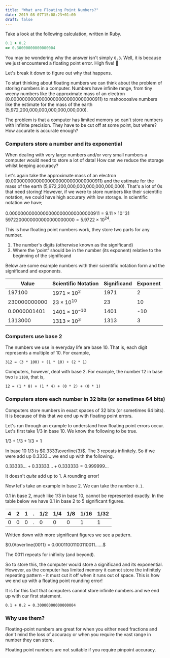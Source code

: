```yaml
---
title: "What are Floating Point Numbers?"
date: 2019-08-07T15:08:23+01:00
draft: false
---
```


Take a look at the following calculation, written in Ruby.

```ruby
0.1 + 0.2
=> 0.30000000000000004
```

You may be wondering why the answer isn't simply `0.3`. Well, it is because we just encountered a floating point error. High five! 🙌

Let's break it down to figure out why that happens.

To start thinking about floating numbers we can think about the problem of storing numbers in a computer. Numbers have infinite range, from tiny weeny numbers like the approximate mass of an electron (0.000000000000000000000000000000911) to mahoooosive numbers like the estimate for the mass of the earth (5,972,200,000,000,000,000,000,000).

The problem is that a computer has limited memory so can't store numbers with infinite precision. They have to be cut off at some point, but where? How accurate is accurate enough?


### Computers store a number and its exponential

When dealing with very large numbers and/or very small numbers a computer would need to store a lot of data! How can we reduce the storage whilst keeping accuracy?

Let's again take the approximate mass of an electron (0.000000000000000000000000000000911) and the estimate for the mass of the earth (5,972,200,000,000,000,000,000,000). That's a lot of 0s that need storing! However, if we were to store numbers like their scientific notation, we could have high accurary with low storage. In scientific notation we have;


$0.000000000000000000000000000000911 = 9.11 \times 10^-31$
$5972200000000000000000000 = 5.9722 \times 10^{24}$.


This is how floating point numbers work, they store two parts for any number.

1. The number's digits (otherwise known as the significand)
2. Where the 'point' should be in the number (its exponent) relative to the beginning of the significand

Below are some example numbers with their scientific notation form and the significand and exponents.

|Value|Scientific Notation|Significand|Exponent|
|---|---|---|---|
| 197100  | $1971 \times 10^2$ | 1971 | 2|
| 230000000000| $23 \times 10^{10}$  | 23 | 10|
| 0.0000001401| $1401 \times 10^{-10}$  | 1401 | -10 |
| 1313000 | $1313 \times 10^3$ | 1313 | 3 |


### Computers use base 2

The numbers we use in everyday life are base 10. That is, each digit represents a multiple of 10. For example,

```
312 = (3 * 100) + (1 * 10) + (2 * 1)
```

Computers, however, deal with base 2.
For example, the number 12 in base two is `1100`, that is,

```
12 = (1 * 8) + (1 * 4) + (0 * 2) + (0 * 1)
```


### Computers store each number in 32 bits (or sometimes 64 bits)

Computers store numbers in exact spaces of 32 bits (or sometimes 64 bits). It is because of this that we end up with floating point errors.

Let's run through an example to understand how floating point errors occur.
Let's first take $1/3$ in base 10. We know the following to be true.

$1/3 + 1/3 + 1/3 = 1$

In base 10 $1/3$ is $0.3333\overline{3}$. The $3$ repeats infinitely. So if we were add up $0.3333...$ we end up with the following.

$0.33333... + 0.33333... + 0.333333 = 0.999999...$

It doesn't _quite_ add up to 1. A rounding error!

Now let's take an example in base 2. We can take the number `0.1`.

$0.1$ in base 2, much like $1/3$ in base 10, cannot be represented exactly. In the table below we have $0.1$ in base 2 to 5 significant figures.

|4|2|1|.|1/2|1/4|1/8|1/16|1/32|
|---|---|---|---|---|---|---|---|---|
|0|0|0|.|0|0|0|1|1|

Written down with more significant figures we see a pattern.

$0.0\overline{0011} = 0.00011001100110011......$

The $0011$ repeats for inifinity (and beyond).

So to store this, the computer would store a significand and its exponential. However, as the computer has limited memory it cannot store the infinitely repeating pattern - it must cut it off when it runs out of space. This is how we end up with a floating point rounding error!

It is for this fact that computers cannot store infinite numbers and we end up with our first statement.

```
0.1 + 0.2 = 0.30000000000000004
```

### Why use them?

Floating-point numbers are great for when you either need fractions and don't mind the loss of accuracy or when you require the vast range in number they can store.

Floating point numbers are not suitable if you require pinpoint accuracy.

